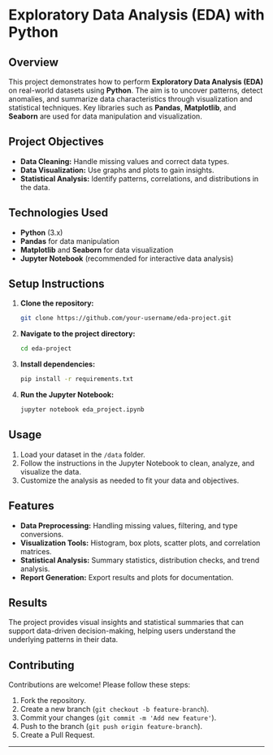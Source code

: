 # Exploratory Data Analysis (EDA) with Python

## Overview
This project demonstrates how to perform **Exploratory Data Analysis (EDA)** on real-world datasets using **Python**. The aim is to uncover patterns, detect anomalies, and summarize data characteristics through visualization and statistical techniques. Key libraries such as **Pandas**, **Matplotlib**, and **Seaborn** are used for data manipulation and visualization.

## Project Objectives
- **Data Cleaning:** Handle missing values and correct data types.
- **Data Visualization:** Use graphs and plots to gain insights.
- **Statistical Analysis:** Identify patterns, correlations, and distributions in the data.

## Technologies Used
- **Python** (3.x)
- **Pandas** for data manipulation
- **Matplotlib** and **Seaborn** for data visualization
- **Jupyter Notebook** (recommended for interactive data analysis)

## Setup Instructions
1. **Clone the repository:**
   ```bash
   git clone https://github.com/your-username/eda-project.git
   ```
2. **Navigate to the project directory:**
   ```bash
   cd eda-project
   ```
3. **Install dependencies:**
   ```bash
   pip install -r requirements.txt
   ```
4. **Run the Jupyter Notebook:**
   ```bash
   jupyter notebook eda_project.ipynb
   ```
## Usage
1. Load your dataset in the `/data` folder.
2. Follow the instructions in the Jupyter Notebook to clean, analyze, and visualize the data.
3. Customize the analysis as needed to fit your data and objectives.

## Features
- **Data Preprocessing:** Handling missing values, filtering, and type conversions.
- **Visualization Tools:** Histogram, box plots, scatter plots, and correlation matrices.
- **Statistical Analysis:** Summary statistics, distribution checks, and trend analysis.
- **Report Generation:** Export results and plots for documentation.

## Results
The project provides visual insights and statistical summaries that can support data-driven decision-making, helping users understand the underlying patterns in their data.

## Contributing
Contributions are welcome! Please follow these steps:
1. Fork the repository.
2. Create a new branch (`git checkout -b feature-branch`).
3. Commit your changes (`git commit -m 'Add new feature'`).
4. Push to the branch (`git push origin feature-branch`).
5. Create a Pull Request.
---
